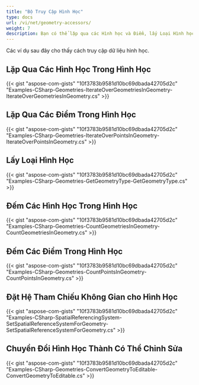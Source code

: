 ```yaml
---
title: "Bộ Truy Cập Hình Học"
type: docs
url: /vi/net/geometry-accessors/
weight: 7
description: Bạn có thể lặp qua các Hình học và Điểm, lấy Loại Hình học, đếm Điểm và đặt Hệ Tham chiếu Không gian bằng thư viện GIS C# .
---
```


Các ví dụ sau đây cho thấy cách truy cập dữ liệu hình học. 

## **Lặp Qua Các Hình Học Trong Hình Học**
{{< gist "aspose-com-gists" "10f3783b9581d10bc69dbada42705d2c" "Examples-CSharp-Geometries-IterateOverGeometriesInGeometry-IterateOverGeometriesInGeometry.cs" >}}
## **Lặp Qua Các Điểm Trong Hình Học**
{{< gist "aspose-com-gists" "10f3783b9581d10bc69dbada42705d2c" "Examples-CSharp-Geometries-IterateOverPointsInGeometry-IterateOverPointsInGeometry.cs" >}}
## **Lấy Loại Hình Học**
{{< gist "aspose-com-gists" "10f3783b9581d10bc69dbada42705d2c" "Examples-CSharp-Geometries-GetGeometryType-GetGeometryType.cs" >}}
## **Đếm Các Hình Học Trong Hình Học**
{{< gist "aspose-com-gists" "10f3783b9581d10bc69dbada42705d2c" "Examples-CSharp-Geometries-CountGeometriesInGeometry-CountGeometriesInGeometry.cs" >}}
## **Đếm Các Điểm Trong Hình Học**
{{< gist "aspose-com-gists" "10f3783b9581d10bc69dbada42705d2c" "Examples-CSharp-Geometries-CountPointsInGeometry-CountPointsInGeometry.cs" >}}
## **Đặt Hệ Tham Chiếu Không Gian cho Hình Học**
{{< gist "aspose-com-gists" "10f3783b9581d10bc69dbada42705d2c" "Examples-CSharp-SpatialReferencingSystem-SetSpatialReferenceSystemForGeometry-SetSpatialReferenceSystemForGeometry.cs" >}}
## **Chuyển Đổi Hình Học Thành Có Thể Chỉnh Sửa**
{{< gist "aspose-com-gists" "10f3783b9581d10bc69dbada42705d2c" "Examples-CSharp-Geometries-ConvertGeometryToEditable-ConvertGeometryToEditable.cs" >}}
